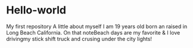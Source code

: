 # Hello-world
My first repository
A little about myself I am 19 years old
born an raised in Long Beach California.
On that noteBeach days are my favorite & 
I love drivingmy stick shift truck and 
crusing under the 
city lights! 

